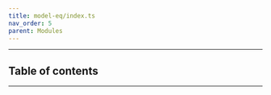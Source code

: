```yaml
---
title: model-eq/index.ts
nav_order: 5
parent: Modules
---
```


---

<h2 class="text-delta">Table of contents</h2>

---
